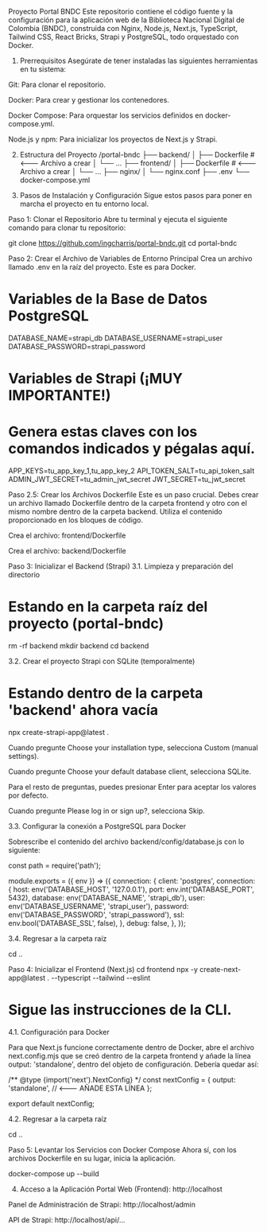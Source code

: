 Proyecto Portal BNDC
Este repositorio contiene el código fuente y la configuración para la aplicación web de la Biblioteca Nacional Digital de Colombia (BNDC), construida con Nginx, Node.js, Next.js, TypeScript, Tailwind CSS, React Bricks, Strapi y PostgreSQL, todo orquestado con Docker.

1. Prerrequisitos
Asegúrate de tener instaladas las siguientes herramientas en tu sistema:

Git: Para clonar el repositorio.

Docker: Para crear y gestionar los contenedores.

Docker Compose: Para orquestar los servicios definidos en docker-compose.yml.

Node.js y npm: Para inicializar los proyectos de Next.js y Strapi.

2. Estructura del Proyecto
/portal-bndc
├── backend/
│   ├── Dockerfile       # <--- Archivo a crear
│   └── ...
├── frontend/
│   ├── Dockerfile       # <--- Archivo a crear
│   └── ...
├── nginx/
│   └── nginx.conf
├── .env
└── docker-compose.yml

3. Pasos de Instalación y Configuración
Sigue estos pasos para poner en marcha el proyecto en tu entorno local.

Paso 1: Clonar el Repositorio
Abre tu terminal y ejecuta el siguiente comando para clonar tu repositorio:

git clone https://github.com/ingcharris/portal-bndc.git
cd portal-bndc

Paso 2: Crear el Archivo de Variables de Entorno Principal
Crea un archivo llamado .env en la raíz del proyecto. Este es para Docker.

# Variables de la Base de Datos PostgreSQL
DATABASE_NAME=strapi_db
DATABASE_USERNAME=strapi_user
DATABASE_PASSWORD=strapi_password

# Variables de Strapi (¡MUY IMPORTANTE!)
# Genera estas claves con los comandos indicados y pégalas aquí.
APP_KEYS=tu_app_key_1,tu_app_key_2
API_TOKEN_SALT=tu_api_token_salt
ADMIN_JWT_SECRET=tu_admin_jwt_secret
JWT_SECRET=tu_jwt_secret

Paso 2.5: Crear los Archivos Dockerfile
Este es un paso crucial. Debes crear un archivo llamado Dockerfile dentro de la carpeta frontend y otro con el mismo nombre dentro de la carpeta backend. Utiliza el contenido proporcionado en los bloques de código.

Crea el archivo: frontend/Dockerfile

Crea el archivo: backend/Dockerfile

Paso 3: Inicializar el Backend (Strapi)
3.1. Limpieza y preparación del directorio

# Estando en la carpeta raíz del proyecto (portal-bndc)
rm -rf backend
mkdir backend
cd backend

3.2. Crear el proyecto Strapi con SQLite (temporalmente)

# Estando dentro de la carpeta 'backend' ahora vacía
npx create-strapi-app@latest .

Cuando pregunte Choose your installation type, selecciona Custom (manual settings).

Cuando pregunte Choose your default database client, selecciona SQLite.

Para el resto de preguntas, puedes presionar Enter para aceptar los valores por defecto.

Cuando pregunte Please log in or sign up?, selecciona Skip.

3.3. Configurar la conexión a PostgreSQL para Docker

Sobrescribe el contenido del archivo backend/config/database.js con lo siguiente:

const path = require('path');

module.exports = ({ env }) => ({
  connection: {
    client: 'postgres',
    connection: {
      host: env('DATABASE_HOST', '127.0.0.1'),
      port: env.int('DATABASE_PORT', 5432),
      database: env('DATABASE_NAME', 'strapi_db'),
      user: env('DATABASE_USERNAME', 'strapi_user'),
      password: env('DATABASE_PASSWORD', 'strapi_password'),
      ssl: env.bool('DATABASE_SSL', false),
    },
    debug: false,
  },
});

3.4. Regresar a la carpeta raíz

cd ..

Paso 4: Inicializar el Frontend (Next.js)
cd frontend
npx -y create-next-app@latest . --typescript --tailwind --eslint
# Sigue las instrucciones de la CLI.

4.1. Configuración para Docker

Para que Next.js funcione correctamente dentro de Docker, abre el archivo next.config.mjs que se creó dentro de la carpeta frontend y añade la línea output: 'standalone', dentro del objeto de configuración. Debería quedar así:

/** @type {import('next').NextConfig} */
const nextConfig = {
  output: 'standalone', // <--- AÑADE ESTA LÍNEA
};

export default nextConfig;

4.2. Regresar a la carpeta raíz

cd ..

Paso 5: Levantar los Servicios con Docker Compose
Ahora sí, con los archivos Dockerfile en su lugar, inicia la aplicación.

docker-compose up --build

4. Acceso a la Aplicación
Portal Web (Frontend): http://localhost

Panel de Administración de Strapi: http://localhost/admin

API de Strapi: http://localhost/api/...